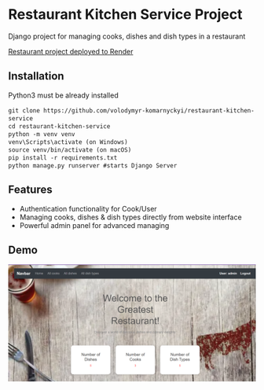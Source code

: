 # Restaurant Kitchen Service Project

Django project for managing cooks, dishes and dish types in a restaurant

[Restaurant project deployed to Render](https://restaurant-mate-n0wt.onrender.com/)

## Installation

Python3 must be already installed

```shell
git clone https://github.com/volodymyr-komarnyckyi/restaurant-kitchen-service
cd restaurant-kitchen-service
python -m venv venv
venv\Scripts\activate (on Windows)
source venv/bin/activate (on macOS)
pip install -r requirements.txt
python manage.py runserver #starts Django Server
```

## Features

* Authentication functionality for Cook/User
* Managing cooks, dishes & dish types directly from website interface
* Powerful admin panel for advanced managing

## Demo

![Website Interface](demo.png)
